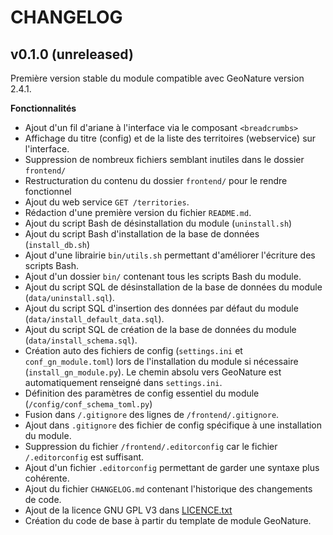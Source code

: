# CHANGELOG

## v0.1.0 (unreleased)

Première version stable du module compatible avec GeoNature version 2.4.1.

**Fonctionnalités**
* Ajout d'un fil d'ariane à l'interface via le composant `<breadcrumbs>`
* Affichage du titre (config) et de la liste des territoires (webservice) sur l'interface.
* Suppression de nombreux fichiers semblant inutiles dans le dossier `frontend/`
* Restructuration du contenu du dossier `frontend/` pour le rendre fonctionnel
* Ajout du web service `GET /territories`.
* Rédaction d'une première version du fichier `README.md`.
* Ajout du script Bash de désinstallation du module (`uninstall.sh`)
* Ajout du script Bash d'installation de la base de données (`install_db.sh`) 
* Ajout d'une librairie `bin/utils.sh` permettant d'améliorer l'écriture des scripts Bash.
* Ajout d'un dossier `bin/` contenant tous les scripts Bash du module.
* Ajout du script SQL de désinstallation de la base de données du module (`data/uninstall.sql`).
* Ajout du script SQL d'insertion des données par défaut du module (`data/install_default_data.sql`).
* Ajout du script SQL de création de la base de données du module (`data/install_schema.sql`).
* Création auto des fichiers de config (`settings.ini` et `conf_gn_module.toml`) 
lors de l'installation du module si nécessaire (`install_gn_module.py`). Le chemin absolu vers GeoNature
est automatiquement renseigné dans `settings.ini`.
* Définition des paramètres de config essentiel du module (`/config/conf_schema_toml.py`)
* Fusion dans `/.gitignore` des lignes de `/frontend/.gitignore`.
* Ajout dans `.gitignore` des fichier de config spécifique à une installation du module.
* Suppression du fichier `/frontend/.editorconfig` car le fichier `/.editorconfig` est suffisant.
* Ajout d'un fichier `.editorconfig` permettant de garder une syntaxe plus cohérente.
* Ajout du fichier `CHANGELOG.md` contenant l'historique des changements de code.
* Ajout de la licence GNU GPL V3 dans [LICENCE.txt](LICENCE.txt)
* Création du code de base à partir du template de module GeoNature.
